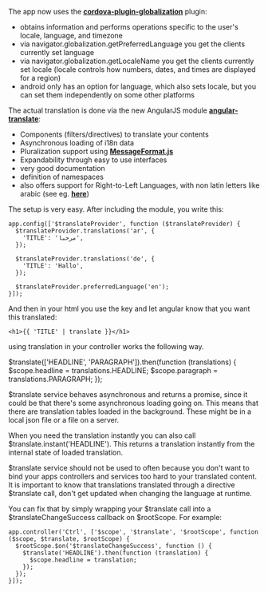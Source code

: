The app now uses the __[cordova-plugin-globalization](https://github.com/apache/cordova-plugin-globalization/)__ plugin:

- obtains information and performs operations specific to the user's locale, language, and timezone
- via navigator.globalization.getPreferredLanguage you get the clients currently set language 
- via navigator.globalization.getLocaleName you get the clients currently set locale
	(locale controls how numbers, dates, and times are displayed for a region)
- android only has an option for language, which also sets locale, but you can set them independently on some other platforms

The actual translation is done via the new AngularJS module __[angular-translate](http://angular-translate.github.io/)__:

- Components (filters/directives) to translate your contents
- Asynchronous loading of i18n data
- Pluralization support using __[MessageFormat.js](https://github.com/SlexAxton/messageformat.js/)__
- Expandability through easy to use interfaces
- very good documentation
- definition of namespaces
- also offers support for Right-to-Left Languages, with non latin letters like arabic (see eg. __[here](https://www.sitepoint.com/multilingual-support-for-angularjs/)__)

The setup is very easy. After including the module, you write this:

    app.config(['$translateProvider', function ($translateProvider) {
      $translateProvider.translations('ar', {
        'TITLE': 'مرحبا',
      });
     
      $translateProvider.translations('de', {
        'TITLE': 'Hallo',
      });
     
      $translateProvider.preferredLanguage('en');
    }]);

And then in your html you use the key and let angular know that you want this translated:

	<h1>{{ 'TITLE' | translate }}</h1>

using translation in your controller works the following way. 

  $translate(['HEADLINE', 'PARAGRAPH']).then(function (translations) {
    $scope.headline = translations.HEADLINE;
    $scope.paragraph = translations.PARAGRAPH;
  });

$translate service behaves asynchronous and returns a promise, since it could be that there's some asynchronous loading going on.
This means that there are translation tables loaded in the background. These might be in a local json file or a file on a server.

When you need the translation instantly you can also call $translate.instant('HEADLINE').
This returns a translation instantly from the internal state of loaded translation.

$translate service should not be used to often because you don't want to bind your apps controllers and services too hard to your translated content.
It is important to know that translations translated through a directive $translate call, don't get updated when changing the language at runtime.

You can fix that by simply wrapping your $translate call into a $translateChangeSuccess callback on $rootScope. For example:

	app.controller('Ctrl', ['$scope', '$translate', '$rootScope', function ($scope, $translate, $rootScope) {
	  $rootScope.$on('$translateChangeSuccess', function () {
		$translate('HEADLINE').then(function (translation) {
		  $scope.headline = translation;
		});
	  });
	}]);

